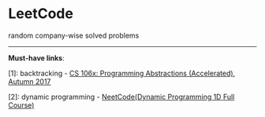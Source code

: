 # LeetCode

random company-wise solved problems

___

**Must-have links**:

[1]: backtracking - [CS 106x: Programming Abstractions (Accelerated), Autumn 2017](https://www.youtube.com/watch?v=386pe6iyIVw)

[2]: dynamic programming - [NeetCode(Dynamic Programming 1D Full Course)](https://www.youtube.com/watch?v=_i4Yxeh5ceQ&t=492)
